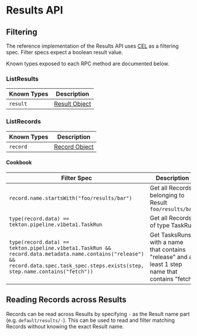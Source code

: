 # Results API

## Filtering

The reference implementation of the Results API uses
[CEL](https://github.com/google/cel-spec/blob/master/doc/langdef.md) as a
filtering spec. Filter specs expect a boolean result value.

Known types exposed to each RPC method are documented below.

### ListResults

| Known Types | Description                                      |
| ----------- | ------------------------------------------------ |
| `result`    | [Result Object](/proto/v1alpha2/resources.proto) |

### ListRecords

| Known Types | Description                                      |
| ----------- | ------------------------------------------------ |
| `record`    | [Record Object](/proto/v1alpha2/resources.proto) |

#### Cookbook

| Filter Spec                                                                                                                                                                               | Description                                                                                      |
| ----------------------------------------------------------------------------------------------------------------------------------------------------------------------------------------- | ------------------------------------------------------------------------------------------------ |
| `record.name.startsWith("foo/results/bar")`                                                                                                                                               | Get all Records belonging to Result `foo/results/bar`                                            |
| `type(record.data) == tekton.pipeline.v1beta1.TaskRun`                                                                                                                                    | Get all Records of type TaskRun                                                                  |
| `type(record.data) == tekton.pipeline.v1beta1.TaskRun && record.data.metadata.name.contains("release") && record.data.spec.task_spec.steps.exists(step, step.name.contains("fetch"))` | Get TasksRuns with a name that contains "release" and at least 1 step name that contains "fetch" |

## Reading Records across Results

Records can be read across Results by specifying `-` as the Result name part
(e.g. `default/results/-`). This can be used to read and filter matching Records
without knowing the exact Result name.
